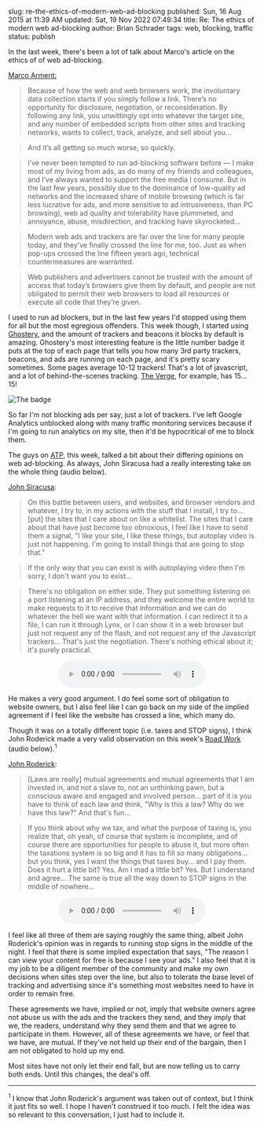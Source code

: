 slug: re-the-ethics-of-modern-web-ad-blocking
published: Sun, 16 Aug 2015 at 11:39 AM
updated: Sat, 19 Nov 2022 07:49:34 
title: Re: The ethics of modern web ad-blocking
author: Brian Schrader
tags: web, blocking, traffic
status: publish

In the last week, there's been a lot of talk about Marco's article on the ethics of of web ad-blocking.

[Marco Arment:](http://www.marco.org/2015/08/11/ad-blocking-ethics)

> Because of how the web and web browsers work, the involuntary data collection starts if you simply follow a link. There’s no opportunity for disclosure, negotiation, or reconsideration. By following any link, you unwittingly opt into whatever the target site, and any number of embedded scripts from other sites and tracking networks, wants to collect, track, analyze, and sell about you...

> And it’s all getting so much worse, so quickly.

> I’ve never been tempted to run ad-blocking software before — I make most of my living from ads, as do many of my friends and colleagues, and I’ve always wanted to support the free media I consume. But in the last few years, possibly due to the dominance of low-quality ad networks and the increased share of mobile browsing (which is far less lucrative for ads, and more sensitive to ad intrusiveness, than PC browsing), web ad quality and tolerability have plummeted, and annoyance, abuse, misdirection, and tracking have skyrocketed…

> Modern web ads and trackers are far over the line for many people today, and they’ve finally crossed the line for me, too. Just as when pop-ups crossed the line fifteen years ago, technical countermeasures are warranted.

> Web publishers and advertisers cannot be trusted with the amount of access that today’s browsers give them by default, and people are not obligated to permit their web browsers to load all resources or execute all code that they’re given.



I used to run ad blockers, but in the last few years I'd stopped using them for all but the most egregious offenders. This week though, I started using [Ghostery][g], and the amount of trackers and beacons it blocks by default is amazing. Ghostery's most interesting feature is the little number badge it puts at the top of each page that tells you how many 3rd party trackers, beacons, and ads are running on each page, and it's pretty scary sometimes. Some pages average 10-12 trackers! That's a lot of javascript, and a lot of behind-the-scenes tracking. [The Verge][v], for example, has 15… 15!

[v]: http://www.theverge.com

![The badge](http://brianschrader.com/images/blog/the-badges-ghostery.png)

So far I'm not blocking ads per say, just a lot of trackers. I've left Google Analytics unblocked along with many traffic monitoring services because if I'm going to run analytics on my site, then it'd be hypocritical of me to block them. 

[g]: https://www.ghostery.com/en/

The guys on [ATP][atp], this week, talked a bit about their differing opinions on web ad-blocking. As always, John Siracusa had a really interesting take on the whole thing (audio below).

[atp]: http://atp.fm/episodes/130

[John Siracusa](http://atp.fm/episodes/130):

> On this battle between users, and websites, and browser vendors and whatever, I try to, in my actions with the stuff that I install, I try to... [put] the sites that I care about on like a whitelist. The sites that I care about that have just become too obnoxious, I feel like I have to send them a signal, "I like your site, I like these things, but autoplay video is just not happening. I'm going to install things that are going to stop that." 

> If the only way that you can exist is with autoplaying video then I'm sorry, I don't want you to exist...

> There's no obligation on either side. They put something listening on a port listening at an IP address, and they welcome the entire world to make requests to it to receive that information and we can do whatever the hell we want with that information. I can redirect it to a file, I can run it through Lynx, or I can show it in a web browser but just not request any of the flash, and not request any of the Javascript trackers... That's just the negotiation. There's nothing ethical about it; it's purely practical. 

<center>
    <audio controls>
        <source type="audio/mp3" src="http://brianschrader.com/audio/atp130_johns_take.mp3">
    </audio>
</center>

He makes a very good argument. I do feel some sort of obligation to website owners, but I also feel like I can go back on my side of the implied agreement if I feel like the website has crossed a line, which many do.

Though it was on a totally different topic (i.e. taxes and STOP signs), I think John Roderick made a very valid observation on this week's [Road Work][rw] (audio below).<sup>1</sup>

[rw]: http://5by5.tv/roadwork 

[John Roderick](http://5by5.tv/roadwork/1):

> [Laws are really] mutual agreements and mutual agreements that I am invested in, and not a slave to, not an unthinking pawn, but a conscious aware and engaged and involved person... part of it is you have to think of each law and think, "Why is this a law? Why do we have this law?" And that's fun... 

> If you think about why we tax, and what the purpose of taxing is, you realize that, oh yeah, of course that system is incomplete, and of course there are opportunities for people to abuse it, but more often the taxations system is so big and it has to fill so many obligations... but you think, yes I want the things that taxes buy... and I pay them. Does it hurt a little bit? Yes. Am I mad a little bit? Yes. But I understand and agree... The same is true all the way down to STOP signs in the middle of nowhere... 

<center>
    <audio controls>
        <source type="audio/mp3"
src="http://brianschrader.com/audio/roadwork-001_johns_take.mp3">
    </audio>
</center>

I feel like all three of them are saying roughly the same thing, albeit John Roderick's opinion was in regards to running stop signs in the middle of the night. I feel that there is some implied expectation that says, "The reason I can view your content for free is because I see your ads." I also feel that it is my job to be a diligent member of the community and make my own decisions when sites step over the line, but also to tolerate the base level of tracking and advertising since it's something most websites need to have in order to remain free.

These agreements we have, implied or not, imply that website owners agree not abuse us with the ads and the trackers they send, and they imply that we, the readers, understand why they send them and that we agree to participate in them. However, all of these agreements we have, or feel that we have, are mutual. If they've not held up their end of the bargain, then I am not obligated to hold up my end. 

Most sites have not only let their end fall, but are now telling us to carry both ends. Until this changes, the deal's off.

-------

<sup>1</sup> I know that John Roderick's argument was taken out of context, but I think it just fits so well. I hope I haven't construed it too much. I felt the idea was so relevant to this conversation, I just had to include it.   



